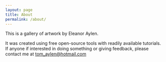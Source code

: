 ```yaml
---
layout: page
title: About
permalink: /about/
---
```


This is a gallery of artwork by Eleanor Aylen.

It was created using free open-source tools with readily available tutorials. If anyone if interested in doing something or giving feedback, please contact me at tom_aylen@hotmail.com
